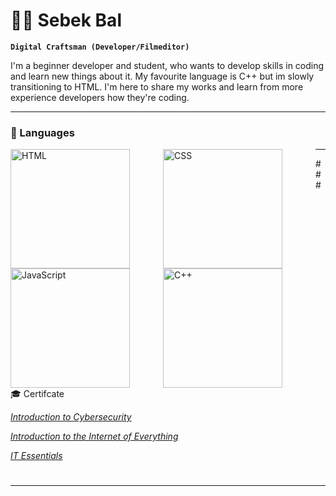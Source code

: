 # 🏄‍♂️ Sebek Bal

**`Digital Craftsman (Developer/Filmeditor)`**

I'm a beginner developer and student, who wants to develop skills in coding and learn new things about it. My favourite language is C++ but im slowly transitioning to HTML. I'm here to share my works and learn from more experience developers how they're coding.

---

### 🧰 Languages

<img align="left" alt="HTML" width="191px" style="padding-right:50px;" src="https://cdn.jsdelivr.net/gh/devicons/devicon/icons/html5/html5-plain.svg" />
<img align="left" alt="CSS" width="191px" style="padding-right:50px;" src="https://cdn.jsdelivr.net/gh/devicons/devicon/icons/css3/css3-plain.svg" />
<img align="left" alt="JavaScript" width="191px" style="padding-right:50px;" src="https://cdn.jsdelivr.net/gh/devicons/devicon/icons/javascript/javascript-plain.svg" />
<img align="left" alt="C++" width="191px" style="padding-right:50px;" src="https://cdn.jsdelivr.net/gh/devicons/devicon/icons/cplusplus/cplusplus-line.svg" />

---

###🎓 Certifcate

<a href="file:///C:/Users/sebas/Downloads/SebastianBa%C5%82dyga-Introduction%20to%20-certificate%20(2).pdf">*Introduction to Cybersecurity*

<a href="file:///C:/Users/sebas/Downloads/SebastianBa%C5%82dyga-Introduction%20to%20-certificate%20(1).pdf">*Introduction to the Internet of Everything*

<a href="[file:///C:/Users/sebas/Downloads/SebastianBa%C5%82dyga-IT%20Essentials-certificate.pdf](https://www.credly.com/badges/f7702d50-3a7e-4d5f-b0bc-3c1b80cf67be)">*IT Essentials*

#
---
